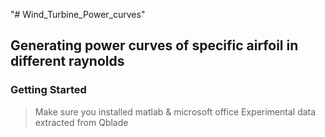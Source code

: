 "# Wind_Turbine_Power_curves" 

## Generating power curves of specific airfoil in different raynolds

### Getting Started 
> Make sure you installed matlab & microsoft office
> Experimental data extracted from Qblade



